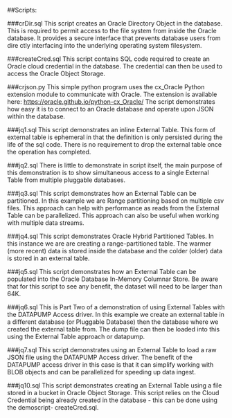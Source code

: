 
##Scripts:

###crDir.sql
This script creates an Oracle Directory Object in the database.  This is required to permit access to the file system from inside the Oracle database.  It provides a secure interface that prevents database users from dire ctly interfacing into the underlying operating system filesystem.

###createCred.sql
This script contains SQL code required to create an Oracle cloud credential in the database.  The credential can then be used to access the Oracle Object Storage.

###crjson.py
This simple python program uses the cx_Oracle Python extension module to communicate with Oracle.  The extension is available here:  https://oracle.github.io/python-cx_Oracle/
The script demonstrates how easy it is to connect to an Oracle database and operate upon JSON within the database.

###jq1.sql
This script demonstrates an inline External Table. This form of external table is ephemeral in that the definition is only persisted during the life of the sql code. There is no requirement to drop the external table once the operation has completed.

###jq2.sql
There is little to demonstrate in script itself,  the main purpose of this demonstration is to show simultaneous access to a single External Table from multiple pluggable databases.

###jq3.sql
This script demonstrates how an External Table can be partitioned.  In this example we are Range partitioning based on multiple csv files.  This approach can help with performance as reads from the External Table can be parallelized.  This approach can also be useful when working with multiple data streams. 

###jq4.sql
This script demonstrates Oracle Hybrid Partitioned Tables.  In this instance we are are creating a range-partitioned table.  The warmer (more recent) data is stored inside the database and the colder (older) data is stored in an external table.
  
###jq5.sql
This script demonstrates how an External Table can be populated into the Oracle Database In-Memory Columnar Store. Be aware that for this script to see any benefit, the dataset  will need to be larger than 64K.

###jq6.sql
This is Part Two of a demonstration of using External Tables with the DATAPUMP Access driver. In this example we create an external table in a different database (or Pluggable Database) then the database where we created the external table from.  The dump file can then be loaded into this using the External Table approach or datapump.   

###jq7.sql
This script demonstrates using an External Table to load a raw JSON file using the DATAPUMP Access driver.  The benefit of the DATAPUMP access driver in this case is that it can simplify working with BLOB objects and can be parallelized for speeding up data ingest.  

###jq10.sql
This script demonstrates creating an External Table using a file stored in a bucket in Oracle Object Storage.  This script relies on the Cloud Credential being already created in the database - this can be done using the demoscript- createCred.sql.

